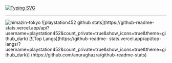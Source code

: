 <a href="https://git.io/typing-svg"><img src="http://readme-typing-svg.herokuapp.com?font=Josefin+Sans&weight=500&size=31&duration=6000&pause=1000&center=%E9%96%93%E9%81%95%E3%81%84&vCenter=%E9%96%93%E9%81%95%E3%81%84&repeat=%E7%9C%9F%E5%AE%9F&random=%E9%96%93%E9%81%95%E3%81%84&width=435&lines=hi!+I%E2%80%99m+sui-han-ki.;Welcome+to+my+profile.;I+want+to+make+web+proxies!!!" alt="Typing SVG" /></a>

<hr>

<img src="https://komarev.com/ghpvc/?username=himazin-tokyo&style=flat" alt="himazin-tokyo" />
![playstation452 github stats](https://github-readme-stats.vercel.app/api?
username=playstation452&count_private=true&show_icons=true&theme=github_dark) [![Top Langs](https://github-readme-
stats.vercel.app/api/top-langs/?username=playstation452&count_private=true&show_icons=true&theme=github_dark)]
(https://github.com/anuraghazra/github-readme-stats)
